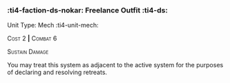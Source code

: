 ### :ti4-faction-ds-nokar: **Freelance Outfit** :ti4-ds:

Unit Type: Mech :ti4-unit-mech:

<span style="font-variant:small-caps;">Cost</span> 2 __|__ <span style="font-variant:small-caps;">Combat</span> 6

<span style="font-variant:small-caps;">Sustain Damage</span>

You may treat this system as adjacent to the active system for the purposes of declaring and resolving retreats.